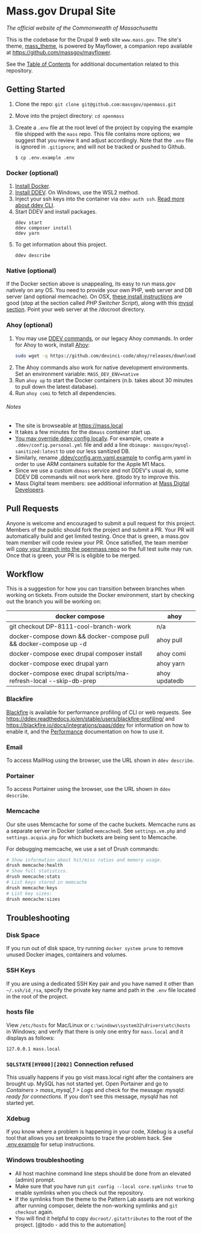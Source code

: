 # Mass.gov Drupal Site

_The official website of the Commonwealth of Massachusetts_

This is the codebase for the Drupal 9 web site `www.mass.gov`. The site's theme, [mass_theme](https://github.com/massgov/openmass/blob/develop/docroot/themes/custom/mass_theme/README.md), is powered by Mayflower, a companion repo available at https://github.com/massgov/mayflower.

See the [Table of Contents](/docs/README.md) for additional documentation related to this repository.

## Getting Started

1. Clone the repo: `git clone git@github.com:massgov/openmass.git`

1. Move into the project directory: `cd openmass`

1. Create a `.env` file at the root level of the project by copying the example file shipped with the `mass` repo. This file contains more options; we suggest that you review it and adjust accordingly. Note that the `.env` file is ignored in `.gitignore`; and will not be tracked or pushed to Github.
    ```
    $ cp .env.example .env
    ```

### Docker (optional)

1. [Install Docker](https://docs.docker.com/get-docker/).
1. [Install DDEV](https://ddev.readthedocs.io/en/stable/). On Windows, use the WSL2 method.
1. Inject your ssh keys into the container via `ddev auth ssh`. [Read more about ddev CLI](https://ddev.readthedocs.io/en/stable/users/cli-usage/).
1. Start DDEV and install packages.
    ```
    ddev start
    ddev composer install
    ddev yarn
    ```
1. To get information about this project.
    ```
    ddev describe
    ```

### Native (optional)
If the Docker section above is unappealing, its easy to run mass.gov natively on any OS. You need to provide your own PHP, web server and DB server (and optional memcache). On OSX, [these install instructions](https://getgrav.org/blog/macos-bigsur-apache-multiple-php-versions) are good (stop at the section called _PHP Switcher Script_), along with this [mysql section](https://getgrav.org/blog/macos-bigsur-apache-mysql-vhost-apc). Point your web server at the /docroot directory.

### Ahoy (optional)

1. You may use [DDEV commands](https://ddev.readthedocs.io/en/latest/users/cli-usage/), or our legacy Ahoy commands. In order for Ahoy to work, install [Ahoy](https://github.com/ahoy-cli/ahoy):
    ```bash
    sudo wget -q https://github.com/devinci-code/ahoy/releases/download/2.0.0/ahoy-bin-darwin-amd64 -O /usr/local/bin/ahoy && sudo chown $USER /usr/local/bin/ahoy && chmod +x /usr/local/bin/ahoy
    ```
1. The Ahoy commands also work for native development environments. Set an environment variable: `MASS_DEV_ENV=native`
1. Run `ahoy up` to start the Docker containers (n.b. takes about 30 minutes to pull down the latest database).
1. Run `ahoy comi` to fetch all dependencies.

###### Notes
- The site is browseable at https://mass.local
- It takes a few minutes for the `dbmass` container start up.
- [You may override ddev config locally](https://ddev.readthedocs.io/en/stable/users/extend/config_yaml/). For example, create a `.ddev/config.personal.yml` file and add a line `dbimage: massgov/mysql-sanitized:latest` to use our less sanitized DB.
- Similarly, rename [.ddev/config.arm.yaml.example](https://github.com/massgov/openmass/blob/develop/.ddev/config.arm.yaml.example) to config.arm.yaml in order to use ARM containers suitable for the Apple M1 Macs.
- Since we use a custom `dbmass` service and not DDEV's usual `db`, some DDEV DB commands will not work here. @todo try to improve this.
- Mass Digital team members: see additional information at [Mass Digital Developers](https://github.com/massgov/massgov-internal-docs/blob/master/development-massgov-team.md).

## Pull Requests
Anyone is welcome and encouraged to submit a pull request for this project. Members of the public should fork the project and submit a PR. Your PR will automatically build and get limited testing. Once that is green, a mass.gov team member will code review your PR. Once satisfied, the team member will [copy your branch into the openmass repo](scripts/git-push-fork-to-upstream-branch) so the full test suite may run. Once that is green, your PR is is eligible to be merged.


## Workflow

This is a suggestion for how you can transition between branches when working on tickets. From outside the Docker environment, start by checking out the branch you will be working on:

| docker compose                                                     | ahoy          |
| ------------------------------------------------------------------ | ------------- |
| git checkout DP-8111-cool-branch-work                              | n/a           |
| docker-compose down && docker-compose pull && docker-compose up -d | ahoy pull     |
| docker-compose exec drupal composer install                        | ahoy comi     |
| docker-compose exec drupal yarn                                    | ahoy yarn     |
| docker-compose exec drupal scripts/ma-refresh-local --skip-db-prep | ahoy updatedb |



### Blackfire

[Blackfire](http://blackfire.io/) is available for performance profiling of CLI or web requests. See https://ddev.readthedocs.io/en/stable/users/blackfire-profiling/ and https://blackfire.io/docs/integrations/paas/ddev for information on how to enable it, and the [Performance](https://github.com/massgov/openmass/blob/develop/docs/performance.md#blackfire) documentation on how to use it.

### Email

To access MailHog using the browser, use the URL shown in `ddev describe`.

### Portainer

To access Portainer using the browser, use the URL shown in `ddev describe`.

### Memcache

Our site uses Memcache for some of the cache buckets. Memcache runs as a separate server in Docker (called `memcached`). See `settings.vm.php` and `settings.acquia.php` for which buckets are being sent to Memcache.

For debugging memcache, we use a set of Drush commands:

```bash
# Show information about hit/miss ratios and memory usage.
drush memcache:health
# Show full statistics.
drush memcache:stats
# List keys stored in memcache
drush memcache:keys
# List key sizes:
drush memcache:sizes
```
## Troubleshooting

### Disk Space

If you run out of disk space, try running `docker system prune` to remove unused Docker images, containers and volumes.

### SSH Keys

If you are using a dedicated SSH Key pair and you have named it other than `~/.ssh/id_rsa`, specify the private key name and path in the `.env` file located in the root of the project.

### hosts file

View `/etc/hosts` for Mac/Linux or `c:\windows\system32\drivers\etc\hosts` in Windows; and verify that there is only one entry for `mass.local` and it displays as follows:

```
127.0.0.1 mass.local
```

### `SQLSTATE[HY000][2002]` Connection refused

This usually happens if you go visit mass.local right after the containers are brought up. MySQL has not started yet. Open Portainer and go to _Containers > mass_mysql_1 > Logs_ and check for the message: _mysqld: ready for connections._ If you don't see this message, _mysqld_ has not started yet.

### Xdebug

If you know where a problem is happening in your code, Xdebug is a useful tool that allows you set breakpoints to trace the problem back. See [.env.example](../.env.example) for setup instructions.

### Windows troubleshooting

- All host machine command line steps should be done from an elevated (admin) prompt.
- Make sure that you have run `git config --local core.symlinks true` to enable symlinks when
  you check out the repository.
- If the symlinks from the theme to the Pattern Lab assets are not working after running composer,
  delete the non-working symlinks and `git checkout` again.
- You will find it helpful to copy `docroot/.gitattributes` to the root of the project. [@todo - add this to the automation]
